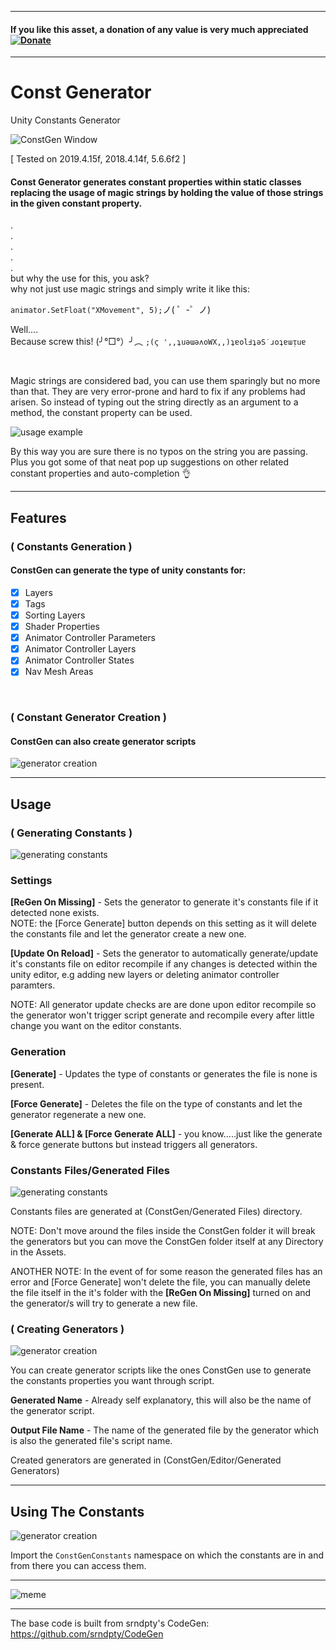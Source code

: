 - - - -

#### If you like this asset, a donation of any value is very much appreciated [![Donate](https://img.shields.io/badge/Donate-PayPal-green.svg)](https://www.paypal.com/donate?hosted_button_id=RTBZPSYEFNUGG)

- - - -

# Const Generator
Unity Constants Generator

![ConstGen Window](https://github.com/INFGameDev/Project-ReadMe-Images/blob/master/ConstGen/ConstGen.PNG)

[ Tested on 2019.4.15f, 2018.4.14f, 5.6.6f2 ]

#### Const Generator generates constant properties within static classes replacing the usage of magic strings by holding the value of those strings in the given constant property. ####
.<br/>
.<br/>
.<br/>
.<br/>
.<br/>
but why the use for this, you ask?<br/>
why not just use magic strings and simply write it like this:<br/>

 `animator.SetFloat("XMovement", 5);`ノ( ゜-゜ノ)

Well....<br/>
Because screw this! (╯°□°）╯︵ `;(ϛ ',,ʇuǝɯǝʌoWX,,)ʇɐolℲʇǝS˙ɹoʇɐɯᴉuɐ`

<br/>

Magic strings are considered bad, you can use them sparingly but no more than that. They are very error-prone and hard to fix if any problems had arisen. 
So instead of typing out the string directly as an argument to a method, the constant property can be used.

![usage example](https://github.com/INFGameDev/Project-ReadMe-Images/blob/master/ConstGen/example%20use.png)

By this way you are sure there is no typos on the string you are passing. <br/>
Plus you got some of that neat pop up suggestions on other related constant properties and auto-completion :ok_hand:

- - - -

## Features ##

### ( Constants Generation ) ###

#### ConstGen can generate the type of unity constants for: ####
- [x] Layers
- [x] Tags
- [x] Sorting Layers
- [x] Shader Properties
- [x] Animator Controller Parameters
- [x] Animator Controller Layers
- [x] Animator Controller States
- [x] Nav Mesh Areas

<br/>

### ( Constant Generator Creation ) ###
#### ConstGen can also create generator scripts ####
![generator creation](https://github.com/INFGameDev/Project-ReadMe-Images/blob/master/ConstGen/generator%20creation.png)

- - - -

## Usage ##

### ( Generating Constants ) ###
![generating constants](https://github.com/INFGameDev/Project-ReadMe-Images/blob/master/ConstGen/Generating%20Constants.png)

### Settings ###

**[ReGen On Missing]** - Sets the generator to generate it's constants file if it detected none exists. <br/>
NOTE: the [Force Generate] button depends on this setting as it will delete the constants file and let the generator create a new one.

**[Update On Reload]** - Sets the generator to automatically generate/update it's constants file on editor recompile if any changes is detected within the unity editor, e.g adding new layers or deleting animator controller paramters.

NOTE: All generator update checks are are done upon editor recompile so the generator won't trigger script generate and recompile every after little change you want on the editor constants. 

### Generation ###

**[Generate]** - Updates the type of constants or generates the file is none is present.

**[Force Generate]** - Deletes the file on the type of constants and let the generator regenerate a new one. 

**[Generate ALL] & [Force Generate ALL]** - you know.....just like the generate & force generate buttons but instead triggers all generators.

### Constants Files/Generated Files ###
![generating constants](https://github.com/INFGameDev/Project-ReadMe-Images/blob/master/ConstGen/generated%20files.PNG)

Constants files are generated at (ConstGen/Generated Files) directory.

NOTE: Don't move around the files inside the ConstGen folder it will break the generators but you can move the ConstGen folder itself at any Directory in the Assets.

ANOTHER NOTE: In the event of for some reason the generated files has an error and [Force Generate] won't delete the file, you can manually delete the file itself in the it's folder with the **[ReGen On Missing]** turned on and the generator/s will try to generate a new file.


### ( Creating Generators ) ###
![generator creation](https://github.com/INFGameDev/Project-ReadMe-Images/blob/master/ConstGen/creating%20generators.PNG)

You can create generator scripts like the ones ConstGen use to generate the constants properties you want through script. 

**Generated Name** - Already self explanatory, this will also be the name of the generator script.

**Output File Name** - The name of the generated file by the generator which is also the generated file's script name.

Created generators are generated in (ConstGen/Editor/Generated Generators)

- - - -

## Using The Constants ##
![generator creation](https://github.com/INFGameDev/Project-ReadMe-Images/blob/master/ConstGen/usage.png)

Import the `ConstGenConstants` namespace on which the constants are in and from there you can access them.

- - - -

![meme](https://github.com/INFGameDev/Project-ReadMe-Images/blob/master/ConstGen/no%20magic%20strings%20meme.png)

- - - -

The base code is built from srndpty's CodeGen: https://github.com/srndpty/CodeGen
